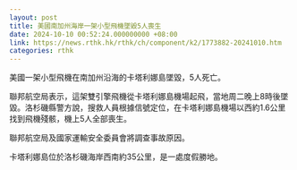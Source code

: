 ```yaml
---
layout: post
title: 美國南加州海岸一架小型飛機墜毀5人喪生
date: 2024-10-10 00:52:24.000000000 +08:00
link: https://news.rthk.hk/rthk/ch/component/k2/1773882-20241010.htm
categories: rthk
---
```


美國一架小型飛機在南加州沿海的卡塔利娜島墜毀，5人死亡。

聯邦航空局表示，這架雙引擎飛機從卡塔利娜島機場起飛，當地周二晚上8時後墜毀。洛杉磯縣警方說，搜救人員根據信號定位，在卡塔利娜島機場以西約1.6公里找到飛機殘骸，機上5人全部喪生。

聯邦航空局及國家運輸安全委員會將調查事故原因。

卡塔利娜島位於洛杉磯海岸西南約35公里，是一處度假勝地。
